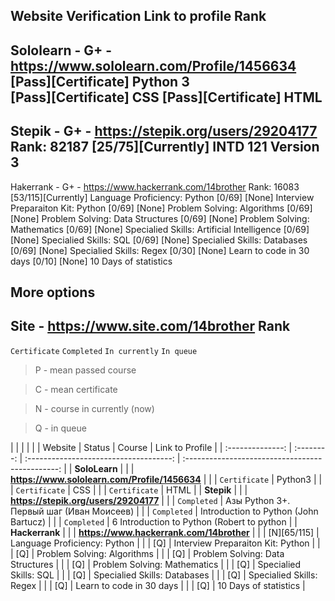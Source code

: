 Website   Verification  		Link to profile							Rank
---
Sololearn 	- G+ -	 https://www.sololearn.com/Profile/1456634	                       
		[Pass][Сertificate]	Python 3	
		[Pass][Сertificate]	СSS
		[Pass][Сertificate]	HTML
---
Stepik	 	- G+ -	 https://stepik.org/users/29204177       		  Rank: 82187
                [25/75][Currently]	INTD 121 Version 3		
---
Hakerrank 	- G+ -   https://www.hackerrank.com/14brother             Rank: 16083                                 
		[53/115][Currently]	Language Proficiency: Python
		[0/69] [None]		Interview Preparaiton Kit: Python
		[0/69] [None]		Problem Solving: Algorithms
		[0/69] [None]		Problem Solving: Data Structures
		[0/69] [None]		Problem Solving: Mathematics
		[0/69] [None]		Specialied Skills: Artificial Intelligence
		[0/69] [None]		Specialied Skills: SQL
		[0/69] [None]		Specialied Skills: Databases
		[0/69] [None]		Specialied Skills: Regex
		[0/30] [None]		Learn to code in 30 days
		[0/10] [None]		10 Days of statistics

More options
---
Site 	  - https://www.site.com/14brother                              	Rank
---
`Certificate` `Completed` `In currently` `In queue`

> P - mean passed course

> C - mean certificate

> N - course in currently (now)

> Q - in queue

|       	   |    		|    					 | 						    |
| Website          | Status    		| Course    				 | Link to Profile				    |
| :--------------: | :--------:		| :------------------------------------: | :----------------------------------------------: | 
| **SoloLearn**    | 	       		|    	     				 | **https://www.sololearn.com/Profile/1456634**    | 
| 	           | `Certificate`	| Python3 | 
| 	           | `Certificate`    	| CSS |
| 	           | `Certificate`   	| HTML |
| **Stepik**       | 	       		|    	     				 | **https://stepik.org/users/29204177**      	    |
| 	           | `Completed`    	| Азы Python 3+. Первый шаг (Иван Моисеев) | 
| 	           | `Completed`       	| Introduction to Python (John Bartucz) |
| 	           | `Completed`      	| 6 Introduction to Python (Robert to python |
| **Hackerrank**   | 	      		|    	     				 | **https://www.hackerrank.com/14brother**   	    |
|	   	   | [N][65/115]        | Language Proficiency: Python |
|	   	   | [Q]       		| Interview Preparaiton Kit: Python |
|	   	   | [Q]       		| Problem Solving: Algorithms |
|	   	   | [Q]       		| Problem Solving: Data Structures |
|	   	   | [Q]       		| Problem Solving: Mathematics |
|	   	   | [Q]                | Specialied Skills: SQL |
|	   	   | [Q]      		| Specialied Skills: Databases |
|	   	   | [Q]      		| Specialied Skills: Regex |
|	   	   | [Q]       		| Learn to code in 30 days |
|	   	   | [Q]       		| 10 Days of statistics |

